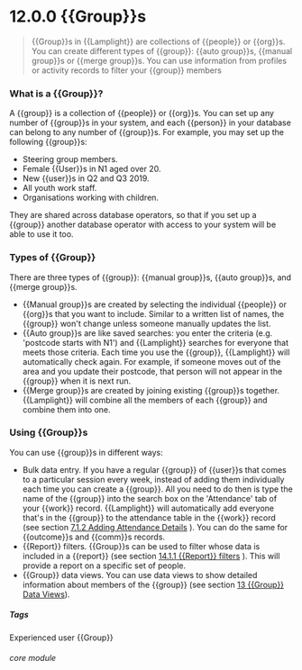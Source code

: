 # 12.0.0 <i class="fa fa-users"></i> {{Group}}s

> {{Group}}s in {{Lamplight}} are collections of {{people}} or {{org}}s. You can create different types of {{group}}: {{auto group}}s, {{manual group}}s or {{merge group}}s. You can use information from profiles or activity records to filter your {{group}} members



### What is a {{Group}}?

A {{group}} is a collection of {{people}} or {{org}}s. You can set up any number of {{group}}s in your system, and each {{person}} in your database can belong to any number of {{group}}s. For example, you may set up the following {{group}}s:

 - Steering group members.
 - Female {{User}}s in N1 aged over 20.
 - New {{user}}s in Q2 and Q3 2019.
 - All youth work staff.
 - Organisations working with children.
 
They are shared across database operators, so that if you set up a {{group}} another database operator with access to your system will be able to use it too.

### Types of {{Group}}

There are three types of {{group}}: {{manual group}}s, {{auto group}}s, and {{merge group}}s. 
- {{Manual group}}s are created by selecting the individual {{people}} or {{org}}s that you want to include. Similar to a written list of names, the {{group}} won't change unless someone manually updates the list.
- {{Auto group}}s are like saved searches: you enter the criteria (e.g. 'postcode starts with N1') and {{Lamplight}} searches for everyone that meets those criteria. Each time you use the {{group}}, {{Lamplight}} will automatically check again. For example, if someone moves out of the area and you update their postcode, that person will not appear in the {{group}} when it is next run. 
- {{Merge group}}s are created by joining existing {{group}}s together. {{Lamplight}} will combine all the members of each {{group}} and combine them into one. 

### Using {{Group}}s

You can use {{group}}s in different ways:

- Bulk data entry. If you have a regular {{group}} of {{user}}s that comes to a particular session every week, instead of adding them individually each time you can create a {{group}}. All you need to do then is type the name of the {{group}} into the search box on the 'Attendance' tab of your {{work}} record. {{Lamplight}} will automatically add everyone that's in the {{group}} to the attendance table in the {{work}} record (see section [7.1.2  Adding Attendance Details](/help/index//p/7.1.2) ). You can do the same for {{outcome}}s and {{comm}}s records.
- {{Report}} filters. {{Group}}s can be used to filter whose data is included in a {{report}} (see section [14.1.1  {{Report}} filters](/help/index/p/14.1.1) ). This will provide a report on a specific set of people. 
- {{Group}} data views. You can use data views to show detailed information about members of the {{group}} (see section [13 {{Group}} Data Views](/help/index/p/13)).


##### Tags
Experienced user
{{Group}}

###### core module

